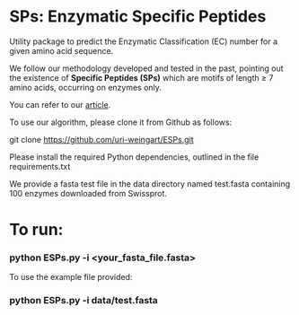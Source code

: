 SPs:   Enzymatic Specific Peptides
===================================

Utility package to predict the Enzymatic Classification (EC) number for a given amino acid sequence.

We follow our methodology developed and tested in the past, pointing out the
existence of **Specific Peptides (SPs)**  which are motifs of length ≥ 7 amino acids,
occurring on enzymes only.
 
You can refer to our [article](https://github.com/uri-weingart/ESPs/blob/main/Specific_Peptides_Perspective_of_Proteins.pdf/).

To use our algorithm, please clone it from Github as follows:
 
git clone https://github.com/uri-weingart/ESPs.git
 
Please install the required Python dependencies, outlined in the file requirements.txt
 
We provide a fasta test file  in the data directory named  test.fasta  containing 100 enzymes downloaded from Swissprot.

# To run:

### python ESPs.py -i <your_fasta_file.fasta>
  
To use the example file provided:

### python ESPs.py -i data/test.fasta
